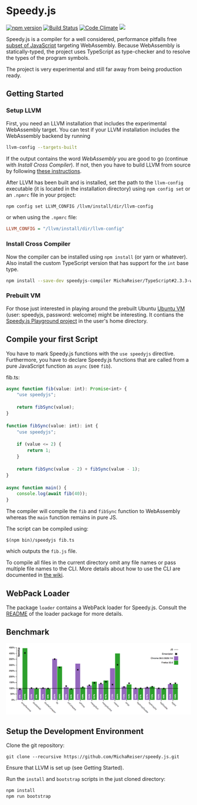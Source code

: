 # Speedy.js

[![npm version](https://badge.fury.io/js/speedyjs-compiler.svg)](https://badge.fury.io/js/speedyjs-compiler)
[![Build Status](https://travis-ci.org/MichaReiser/speedy.js.svg?branch=master)](https://travis-ci.org/MichaReiser/speedy.js) [![Code Climate](https://codeclimate.com/github/MichaReiser/speedy.js/badges/gpa.svg)](https://codeclimate.com/github/MichaReiser/speedy.js)
<a href="https://codeclimate.com/github/MichaReiser/speedy.js/coverage"><img src="https://codeclimate.com/github/MichaReiser/speedy.js/badges/coverage.svg" /></a>

Speedy.js is a compiler for a well considered, performance pitfalls free [subset of JavaScript](https://github.com/MichaReiser/speedy.js/wiki/Language-Reference) targeting WebAssembly. Because WebAssembly is statically-typed, the project uses TypeScript as type-checker and to resolve the types of the program symbols. 

The project is very experimental and still far away from being production ready. 

## Getting Started

### Setup LLVM
First, you need an LLVM installation that includes the experimental WebAssembly target. You can test if your LLVM installation includes the WebAssembly backend by running

```bash
llvm-config --targets-built
```

If the output contains the word *WebAssembly* you are good to go (continue with *Install Cross Compiler*). If not, then you have to build LLVM from source by following [these instructions](./doc/BUILD_LLVM_FROM_SOURCE.md).

After LLVM has been built and is installed, set the path to the `llvm-config` executable (it is located in the installation directory) using `npm config set` or an `.npmrc` file in your project:

```bash
npm config set LLVM_CONFIG /llvm/install/dir/llvm-config
```

or when using the `.npmrc` file:

```ini
LLVM_CONFIG = "/llvm/install/dir/llvm-config"
```

### Install Cross Compiler

Now the compiler can be installed using `npm install` (or yarn or whatever). Also install the custom TypeScript version that has support for the `int` base type.

 
```bash
npm install --save-dev speedyjs-compiler MichaReiser/TypeScript#2.3.3-with-int
```

### Prebuilt VM
For those just interested in playing around the prebuilt Ubuntu [Ubuntu VM](https://drive.switch.ch/index.php/s/vpjsvWfVPnJHp9k) (user: speedyjs, password: welcome) might be interesting. It contians the [Speedy.js Playground project](https://github.com/MichaReiser/speedy.js-playground) in the user's home directory. 

## Compile your first Script
You have to mark Speedy.js functions with the `use speedyjs` directive. Furthermore, you have to declare Speedy.js functions that are called from a pure JavaScript function as `async` (see `fib`). 

fib.ts:

```typescript
async function fib(value: int): Promise<int> {
    "use speedyjs";

    return fibSync(value);
}

function fibSync(value: int): int {
    "use speedyjs";

    if (value <= 2) {
        return 1;
    }

    return fibSync(value - 2) + fibSync(value - 1);
}

async function main() {
    console.log(await fib(40));
}
```

The compiler will compile the `fib` and `fibSync` function to WebAssembly whereas the `main` function remains in pure JS. 

The script can be compiled using:

```
$(npm bin)/speedyjs fib.ts
```

which outputs the `fib.js` file. 

To compile all files in the current directory omit any file names or pass multiple file names to the CLI. More details about how to use the CLI are documented in [the wiki](https://github.com/MichaReiser/speedy.js/wiki/CLI).

## WebPack Loader

The package `loader` contains a WebPack loader for Speedy.js. Consult the [README](./packages/loader/README.md) of the loader package for more details.

## Benchmark
![Benchmark](./doc/benchmark.png)

## Setup the Development Environment

Clone the git repository:

```
git clone --recursive https://github.com/MichaReiser/speedy.js.git
```

Ensure that LLVM is set up (see Getting Started).

Run the `install` and `bootstrap` scripts in the just cloned directory:

```
npm install
npm run bootstrap
```
